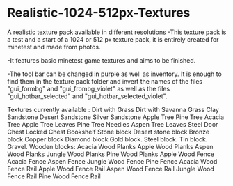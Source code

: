 # Realistic-1024-512px-Textures
A realistic texture pack available in different resolutions
-This texture pack is a test and a start of a 1024 or 512 px texture pack, it is entirely created for minetest and made from photos.

-It features basic minetest game textures and aims to be finished.

-The tool bar can be changed in purple as well as inventory. It is enough to find them in the texture pack folder and invert the names of the files "gui_formbg" and "gui_frombg_violet" as well as the files "gui_hotbar_selected" and "gui_hotbar_selected_violet".

Textures currently available :
Dirt with Grass
Dirt with Savanna Grass
Clay
Sandstone
Desert Sandstone
Silver Sandstone
Apple Tree
Pine Tree
Acacia Tree
Apple Tree Leaves
Pine Tree Needles
Aspen Tree Leaves
Steel Door
Chest
Locked Chest
Bookshelf
Stone block
Desert stone block
Bronze block
Copper block
Diamond block
Gold block.
Steel block.
Tin block.
Gravel.
Wooden blocks:
Acacia Wood Planks
Apple Wood Planks
Aspen Wood Planks
Jungle Wood Planks
Pine Wood Planks
Apple Wood Fence
Acacia Fence
Aspen Fence
Jungle Wood Fence
Pine Fence
Acacia Wood Fence Rail
Apple Wood Fence Rail
Aspen Wood Fence Rail
Jungle Wood Fence Rail
Pine Wood Fence Rail
